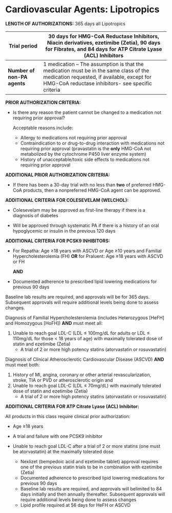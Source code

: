 # Cardiovascular Agents: Lipotropics

**LENGTH OF AUTHORIZATIONS:**   365 days all Lipotropics

| **Trial period**             | 30 days for HMG-CoA Reductase Inhibitors, Niacin derivatives, ezetimibe  (Zetia), 90 days for Fibrates, and 84 days for ATP Citrate Lyase (ACL) Inhibitors                             |
|------------------------------|-------------------------------------------------------------------------------------------------------------------------------------------------------------------------------------------|
| **Number of non-PA agents**  | 1 medication – The assumption is that the medication must be in the same class of the medication requested, if available, except for HMG-CoA reductase inhibitors- see specific criteria  |

**PRIOR AUTHORIZATION CRITERIA:**

- Is there any reason the patient cannot be changed to a medication not requiring prior approval?

    Acceptable reasons include:

  - Allergy to medications not requiring prior approval
  - Contraindication to or drug-to-drug interaction with medications not requiring prior approval (pravastatin is the **only** HMG-CoA not metabolized by the cytochrome P450 liver enzyme system)
  - History of unacceptable/toxic side effects to medications not requiring prior approval

**ADDITIONAL PRIOR AUTHORIZATION CRITERIA:**

- If there has been a 30-day trial with no less than **two** of preferred HMG-CoA products, then a nonpreferred HMG-CoA agent can be approved.

**ADDITIONAL CRITERIA FOR COLESEVELAM (WELCHOL):**

- Colesevelam may be approved as first-line therapy if there is a diagnosis of diabetes

- Will be approved through systematic PA if there is a history of an oral hypoglycemic or insulin in the previous 120 days

**ADDITIONAL CRITERIA FOR PCSK9 INHIBITORS:**

- For Repatha: Age ≥18 years with ASCVD or Age ≥10 years and Familial Hypercholesterolemia (FH) **OR** for Praluent: Age ≥18 years with ASCVD or FH

  **AND**

- Documented adherence to prescribed lipid lowering medications for previous 90 days

Baseline lab results are required, and approvals will be for 365 days. Subsequent approvals will require additional levels being done to assess changes.

Diagnosis of Familial Hypercholesterolemia (includes Heterozygous [HeFH] and Homozygous [HoFH]) **AND** must meet all:

1. Unable to reach goal LDL-C (LDL ≤ 100mg/dL for adults or LDL ≤ 110mg/dL for those \< 18 years of age) with maximally tolerated dose of statin and ezetimibe (Zetia)
    - A trial of 2 or more high potency statins (atorvastatin or rosuvastatin)

Diagnosis of Clinical Atherosclerotic Cardiovascular Disease (ASCVD) **AND** must meet both:

1. History of MI, angina, coronary or other arterial revascularization, stroke, TIA or PVD or atherosclerotic origin and
2. Unable to reach goal LDL-C (LDL ≤ 70mg/dL) with maximally tolerated dose of statin and ezetimibe (Zetia)
    - A trial of 2 or more high potency statins (atorvastatin or rosuvastatin)

**ADDITIONAL CRITERIA FOR ATP Citrate Lyase (ACL) Inhibitor:**

All products in this class require clinical prior authorization:

- Age ≥18 years

- A trial and failure with one PCSK9 inhibitor

- Unable to reach goal LDL-C after a trial of 2 or more statins (one must be atorvastatin) at the maximally tolerated dose
  - Nexlizet (bempedoic acid and ezetimibe tablet) approval requires one of the previous statin trials to be in combination with ezetimibe (Zetia)
  - Documented adherence to prescribed lipid lowering medications for previous 90 days
  - Baseline lab results are required, and approvals will belimited to 84 days initially and then annually thereafter. Subsequent approvals will require additional levels being done to assess changes
  - Lipid profile required at 56 days for HeFH or ASCVD
